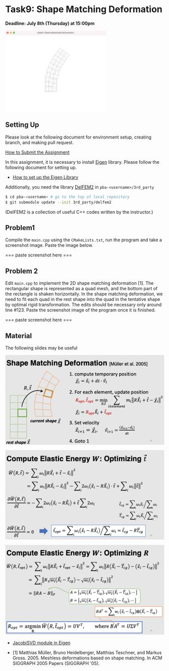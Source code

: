 # Task9: Shape Matching Deformation

**Deadline: July 8th (Thursday) at 15:00pm**

![preview](preview.png)


## Setting Up

Please look at the following document for environment setup, creating branch, and making pull request.

[How to Submit the Assignment](../doc/submit.md)

In this assignment, it is necessary to install [Eigen](https://eigen.tuxfamily.org/index.php?title=Main_Page) library. Please follow the following document for setting up.    

- [How to set up the Eigen Library](../doc/setup_eigen.md)  

Additionally, you need the library [DelFEM2](https://github.com/nobuyuki83/delfem2) in `pba-<username>/3rd_party` 

```bash
$ cd pba-<username> # go to the top of local repository
$ git submodule update --init 3rd_party/delfem2
```

(DelFEM2 is a collection of useful C++ codes written by the instructor.)



## Problem1

Compile the `main.cpp` using the `CMakeLists.txt`, run the program and take a screenshot image. 
Paste the image below.

=== paste screenshot here ===



## Problem 2

Edit `main.cpp` to implement the 2D shape matching deformation [1].
The rectangular shape is represented as a quad mesh, and the bottom part of the rectangle is shaken horizontally. 
In the shape matching deformation, we need to fit each quad in the rest shape into the quad in the tentative shape by optimal rigid transformation. 
The edits should be necessary only around line #123. 
Paste the screenshot image of the program once it is finished.

=== paste screenshot here ===


## Material 

The following slides may be useful

![](slide2.png)

![](slide0.png)

![](slide1.png)
 
-  [JacobiSVD module in Eigen](https://eigen.tuxfamily.org/dox/classEigen_1_1JacobiSVD.html)
 
- [1] Matthias Müller, Bruno Heidelberger, Matthias Teschner, and Markus Gross. 2005. Meshless deformations based on shape matching. In ACM SIGGRAPH 2005 Papers (SIGGRAPH '05).











